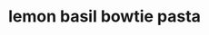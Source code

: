 ---
id: 593044f844e3ce00113dfb59
servings: 6
notes: 'make into main dish by adding lemon chicken.
https://www.lecremedelacrumb.com/2016/04/easy-healthy-baked-lemon-chicken.html'
directions: 'cook pasta according to package directions. meanwhile; in a skillet; saute garlic in oil for 1 minute. stir in the lemon juice; lemon peel; salt and pepper. drain pasta; add to skillet. add basil; toss to coat. cook and stir for 1-2 minutes or until basil is wilted. sprinkle with parmesan cheese. yield:  4 servings.'
ingredients: '4 cups uncooked bow tie pasta
1 garlic clove; minced
1 to 2 teaspoons olive oil
1 tablespoon lemon juice
1 teaspoon grated lemon peel
1/2 teaspoon salt
1/4 teaspoon coarsely ground pepper
1/2 cup loosely packed fresh basil leaves; torn or thinly sliced
1/4 to 1/2 cup shredded parmesan cheese'
rating: 4
ease: easy
category: main course
href: 'https://www.tasteofhome.com/recipes/lemon-basil-bow-ties'
totalTime: 30 minutes
cookTime:
prepTime:
title: lemon basil bowtie pasta
img:
slug: lemon-basil-bowtie-pasta
---